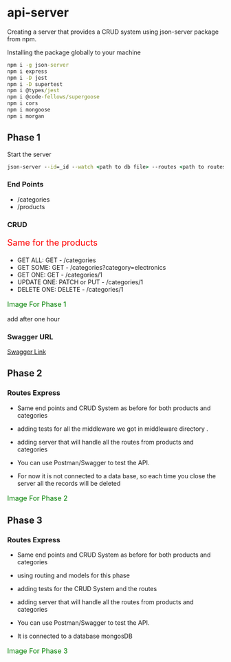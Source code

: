 # api-server

Creating a server that provides a CRUD system using json-server package from npm.

Installing the package globally to your machine

```cmd
npm i -g json-server
npm i express
npm i -D jest
npm i -D supertest
npm i @types/jest
npm i @code-fellows/supergoose
npm i cors
npm i mongoose
npm i morgan
```

## Phase 1

Start the server

```cmd
json-server --id=_id --watch <path to db file> --routes <path to routes file>
```

### End Points

- /categories
- /products

### CRUD

<p style="color:red; font-size:20px">Same for the products</p>

- GET ALL: GET - /categories
- GET SOME: GET - /categories?category=electronics
- GET ONE: GET - /categories/1
- UPDATE ONE: PATCH or PUT - /categories/1
- DELETE ONE: DELETE - /categories/1

<p style="color:green; font-size:16px">Image For Phase 1</p>

add after one hour

### Swagger URL

[Swagger Link](https://app.swaggerhub.com/home)

## Phase 2

### Routes Express

- Same end points and CRUD System as before for both products and categories

- adding tests for all the middleware we got in middleware directory .

- adding server that will handle all the routes from products and categories

- You can use Postman/Swagger to test the API.

- For now it is not connected to a data base, so each time you close the server all the records will be deleted

<p style="color:green; font-size:16px">Image For Phase 2</p>

## Phase 3

### Routes Express

- Same end points and CRUD System as before for both products and categories

- using routing and models for this phase

- adding tests for the CRUD System and the routes

- adding server that will handle all the routes from products and categories

- You can use Postman/Swagger to test the API.

- It is connected to a database mongosDB

<p style="color:green; font-size:16px">Image For Phase 3</p>
